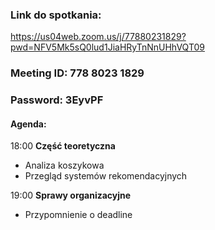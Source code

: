 ### Link do spotkania: 
https://us04web.zoom.us/j/77880231829?pwd=NFV5Mk5sQ0lud1JiaHRyTnNnUHhVQT09
### Meeting ID: 778 8023 1829
### Password: 3EyvPF

#### Agenda:
18:00 **Część teoretyczna**
- Analiza koszykowa
- Przegląd systemów rekomendacyjnych

19:00 **Sprawy organizacyjne**
- Przypomnienie o deadline